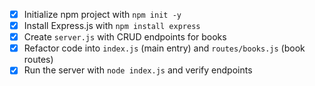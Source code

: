 - [x] Initialize npm project with `npm init -y`
- [x] Install Express.js with `npm install express`
- [x] Create `server.js` with CRUD endpoints for books
- [x] Refactor code into `index.js` (main entry) and `routes/books.js` (book routes)
- [x] Run the server with `node index.js` and verify endpoints
